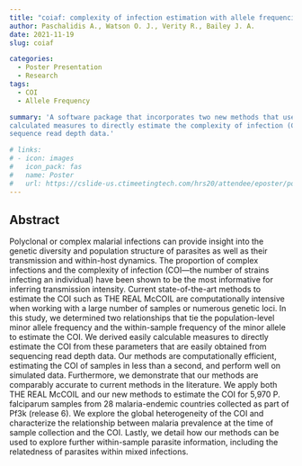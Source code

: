 ```yaml
---
title: "coiaf: complexity of infection estimation with allele frequencies"
author: Paschalidis A., Watson O. J., Verity R., Bailey J. A.
date: 2021-11-19
slug: coiaf

categories:
  - Poster Presentation
  - Research
tags:
  - COI
  - Allele Frequency

summary: 'A software package that incorporates two new methods that use easily
calculated measures to directly estimate the complexity of infection (COI) from
sequence read depth data.'

# links:
# - icon: images
#   icon_pack: fas
#   name: Poster
#   url: https://cslide-us.ctimeetingtech.com/hrs20/attendee/eposter/poster/1433
---
```


## Abstract

Polyclonal or complex malarial infections can provide insight into the genetic
diversity and population structure of parasites as well as their transmission
and within-host dynamics. The proportion of complex infections and the
complexity of infection (COI—the number of strains infecting an individual) have
been shown to be the most informative for inferring transmission intensity.
Current state-of-the-art methods to estimate the COI such as THE REAL McCOIL are
computationally intensive when working with a large number of samples or
numerous genetic loci. In this study, we determined two relationships that tie
the population-level minor allele frequency and the within-sample frequency of
the minor allele to estimate the COI. We derived easily calculable measures to
directly estimate the COI from these parameters that are easily obtained from
sequencing read depth data. Our methods are computationally efficient,
estimating the COI of samples in less than a second, and perform well on
simulated data. Furthermore, we demonstrate that our methods are comparably
accurate to current methods in the literature. We apply both THE REAL McCOIL and
our new methods to estimate the COI for 5,970 P. falciparum samples from 28
malaria-endemic countries collected as part of Pf3k (release 6). We explore the
global heterogeneity of the COI and characterize the relationship between
malaria prevalence at the time of sample collection and the COI. Lastly, we
detail how our methods can be used to explore further within-sample parasite
information, including the relatedness of parasites within mixed infections.
